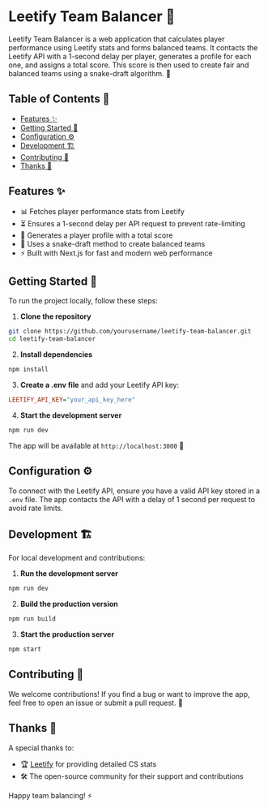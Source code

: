 # Leetify Team Balancer 🎯  

Leetify Team Balancer is a web application that calculates player performance using Leetify stats and forms balanced teams. It contacts the Leetify API with a 1-second delay per player, generates a profile for each one, and assigns a total score. This score is then used to create fair and balanced teams using a snake-draft algorithm. 🐍  

## Table of Contents 📖  

- [Features ✨](#features-)  
- [Getting Started 🚀](#getting-started-)  
- [Configuration ⚙️](#configuration-)  
- [Development 🏗️](#development-)  
- [Contributing 🤝](#contributing-)  
- [Thanks 🙌](#thanks-)  

## Features ✨  

- 📊 Fetches player performance stats from Leetify  
- ⏳ Ensures a 1-second delay per API request to prevent rate-limiting  
- 🎯 Generates a player profile with a total score  
- 🐍 Uses a snake-draft method to create balanced teams  
- ⚡ Built with Next.js for fast and modern web performance  

## Getting Started 🚀  

To run the project locally, follow these steps:  

1. **Clone the repository**  

```sh  
git clone https://github.com/yourusername/leetify-team-balancer.git  
cd leetify-team-balancer  
```  

2. **Install dependencies**  

```sh  
npm install  
```  

3. **Create a .env file** and add your Leetify API key:  

```ini  
LEETIFY_API_KEY="your_api_key_here"  
```  

4. **Start the development server** 

```sh  
npm run dev  
```  

The app will be available at `http://localhost:3000` 🎉  

## Configuration ⚙️  

To connect with the Leetify API, ensure you have a valid API key stored in a `.env` file. The app contacts the API with a delay of 1 second per request to avoid rate limits.  

## Development 🏗️  

For local development and contributions:  

1. **Run the development server**  

```sh  
npm run dev  
```  

2. **Build the production version**  

```sh  
npm run build  
```  

3. **Start the production server**  

```sh  
npm start  
```  

## Contributing 🤝  

We welcome contributions! If you find a bug or want to improve the app, feel free to open an issue or submit a pull request. 🚀  

## Thanks 🙌  

A special thanks to:  
- 🏆 [Leetify](https://leetify.com/) for providing detailed CS stats  
- 🛠️ The open-source community for their support and contributions  

Happy team balancing! ⚡
